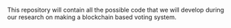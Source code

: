 This repository will contain all the possible code that we will develop during our research on making a blockchain based voting system. 

